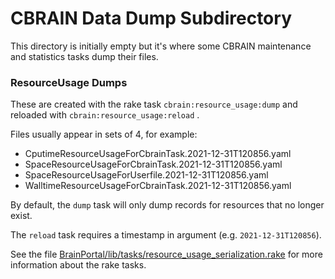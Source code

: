 
# CBRAIN Data Dump Subdirectory

This directory is initially empty
but it's where some CBRAIN maintenance
and statistics tasks dump their files.

### ResourceUsage Dumps

These are created with the rake
task `cbrain:resource_usage:dump` and reloaded
with `cbrain:resource_usage:reload` .

Files usually appear in sets of 4, for example:

* CputimeResourceUsageForCbrainTask.2021-12-31T120856.yaml
* SpaceResourceUsageForCbrainTask.2021-12-31T120856.yaml
* SpaceResourceUsageForUserfile.2021-12-31T120856.yaml
* WalltimeResourceUsageForCbrainTask.2021-12-31T120856.yaml

By default, the `dump` task will only dump records for
resources that no longer exist.

The `reload` task requires a timestamp in argument
(e.g. `2021-12-31T120856`).

See the file [BrainPortal/lib/tasks/resource_usage_serialization.rake](https://github.com/aces/cbrain/blob/master/BrainPortal/lib/tasks/resource_usage_serialization.rake)
for more information about the rake tasks.
